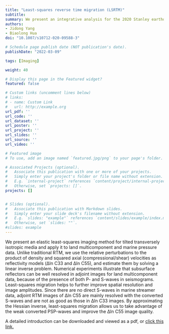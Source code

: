 ```yaml
---
title: "Least-squares reverse time migration (LSRTM)"
subtitle: 
summary: We present an integrative analysis for the 2020 Stanley earthquake using state-of-the-art methods in seismology and remote sensing.  
authors:
- Jidong Yang
- Biaolong Hua
doi: "10.1007/s10712-020-09588-3"

# Schedule page publish date (NOT publication's date).
publishDate: "2022-03-09"

tags: [Imaging]

weight: 40

# Display this page in the Featured widget?
featured: false

# Custom links (uncomment lines below)
# links:
# - name: Custom Link
#   url: http://example.org
url_pdf: ''
url_code: ''
url_dataset: ''
url_poster: ''
url_project: ''
url_slides: ''
url_source: ''
url_video: ''

# Featured image
# To use, add an image named `featured.jpg/png` to your page's folder. 

# Associated Projects (optional).
#   Associate this publication with one or more of your projects.
#   Simply enter your project's folder or file name without extension.
#   E.g. `internal-project` references `content/project/internal-project/index.md`.
#   Otherwise, set `projects: []`.
projects: []


# Slides (optional).
#   Associate this publication with Markdown slides.
#   Simply enter your slide deck's filename without extension.
#   E.g. `slides: "example"` references `content/slides/example/index.md`.
#   Otherwise, set `slides: ""`.
#slides: example
---
```


We present an elastic least-squares imaging method for tilted transversely isotropic media and apply it to land multicomponent and marine pressure data. Unlike traditional RTM, we use the relative perturbations to the product of density and squared axial (compressional/shear) velocities as reflectivity models (Δln C33 and Δln C55), and estimate them by solving a linear inverse problem. Numerical experiments illustrate that subsurface reflectors can be well resolved in adjoint images for land multicomponent data, because of the presence of both P- and S-waves in seismograms. Least-squares migration helps to further improve spatial resolution and image amplitudes. Since there are no direct S-waves in marine streamer data, adjoint RTM images of Δln C55 are mainly resolved with the converted S-waves and are not as good as those in Δln C33 images. By approximating the Hessian inverse, least-squares migration allows us to take advantage of the weak converted PSP-waves and improve the Δln C55 image quality. 

A detailed introduction can be downloaded and viewed as a pdf, or [click this link.](https://link.springer.com/article/10.1007/s10712-020-09588-3)
